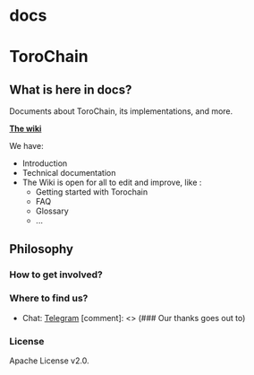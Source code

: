 # docs

# ToroChain

## What is here in docs?
Documents about ToroChain, its implementations, and more.

[__The wiki__](https://github.com/torochain/docs/wiki/)

We have:
- Introduction
- Technical documentation
- The Wiki is open for all to edit and improve, like : 
    - Getting started with Torochain
    - FAQ
    - Glossary
    - ...

## Philosophy


### How to get involved?

### Where to find us?

* Chat: [Telegram](https://t.me/joinchat/HUAe5xFyZedkJAP_2YKVdg)
[comment]: <> (### Our thanks goes out to)
### License

Apache License v2.0.